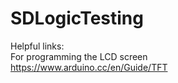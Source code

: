 # SDLogicTesting
Helpful links:  
For programming the LCD screen  
https://www.arduino.cc/en/Guide/TFT
